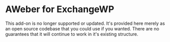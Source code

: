 # AWeber for ExchangeWP

This add-on is no longer supported or updated. It's provided here merely as an open source codebase that you could use if you wanted. There are no guarantees that it will continue to work in it's existing structure.


